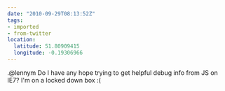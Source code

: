```yaml
---
date: "2010-09-29T08:13:52Z"
tags:
- imported
- from-twitter
location:
  latitude: 51.80909415
  longitude: -0.19306966
---
```

.@lennym Do I have any hope trying to get helpful debug info from JS on IE7? I'm on a locked down box :\(
